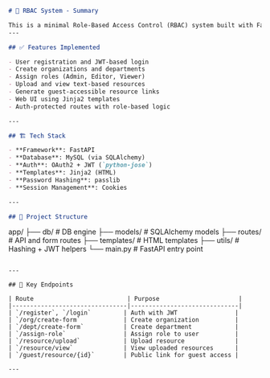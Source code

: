 ```markdown
# 🔹 RBAC System - Summary

This is a minimal Role-Based Access Control (RBAC) system built with FastAPI.
---

## ✅ Features Implemented

- User registration and JWT-based login
- Create organizations and departments
- Assign roles (Admin, Editor, Viewer)
- Upload and view text-based resources
- Generate guest-accessible resource links
- Web UI using Jinja2 templates
- Auth-protected routes with role-based logic

---

## 🏗️ Tech Stack

- **Framework**: FastAPI
- **Database**: MySQL (via SQLAlchemy)
- **Auth**: OAuth2 + JWT (`python-jose`)
- **Templates**: Jinja2 (HTML)
- **Password Hashing**: passlib
- **Session Management**: Cookies

---

## 📂 Project Structure

```

app/
├── db/                # DB engine
├── models/            # SQLAlchemy models
├── routes/            # API and form routes
├── templates/         # HTML templates
├── utils/             # Hashing + JWT helpers
└── main.py            # FastAPI entry point

```

---

## 📮 Key Endpoints

| Route                          | Purpose                      |
|--------------------------------|------------------------------|
| `/register`, `/login`         | Auth with JWT                |
| `/org/create-form`            | Create organization          |
| `/dept/create-form`           | Create department            |
| `/assign-role`                | Assign role to user          |
| `/resource/upload`            | Upload resource              |
| `/resource/view`              | View uploaded resources      |
| `/guest/resource/{id}`        | Public link for guest access |

---

